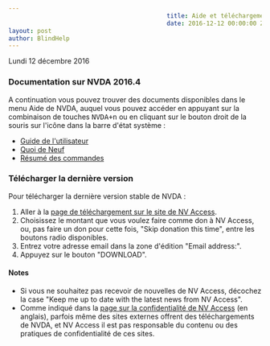 ```yaml
---
											title: Aide et téléchargement de NVDA
											date: 2016-12-12 00:00:00 Z
layout: post
author: BlindHelp
---
```


<footer>Lundi    12 décembre  2016</footer>

### Documentation sur NVDA 2016.4 ###

A continuation vous pouvez trouver des documents disponibles  dans le menu Aide de NVDA, auquel vous pouvez accéder en appuyant sur la combinaison de touches <kbd>NVDA+n</kbd> ou en cliquant sur le bouton droit de la souris sur l'icône dans la barre d'état système :

* [Guide de l'utilisateur](https://blindhelp.github.io/userGuide.html)
* [Quoi de Neuf](https://blindhelp.github.io/changes.html)
* [Résumé des commandes](https://blindhelp.github.io/keyCommands.html)

### Télécharger la dernière version ###

Pour télécharger la dernière version stable de NVDA :

1. Aller à la [page de téléchargement sur le site de NV Access](http://www.nvaccess.org/download/).
2. Choisissez le montant que vous voulez faire comme don à NV Access, ou, pas faire un don pour cette fois, "Skip donation this time", entre les boutons radio disponibles.
3. Entrez votre adresse email dans la zone d'édition "Email address:".
4. Appuyez sur le bouton "DOWNLOAD".

#### Notes ####

* Si vous ne souhaitez pas recevoir de nouvelles de NV Access, décochez la case "Keep me up to date with the latest news from NV Access".
* Comme indiqué dans la [page sur la confidentialité de NV Access](http://www.nvaccess.org/privacy/) (en anglais), parfois même des sites externes offrent des téléchargements de NVDA, et NV Access il est pas responsable du contenu ou des pratiques de confidentialité de ces sites.

